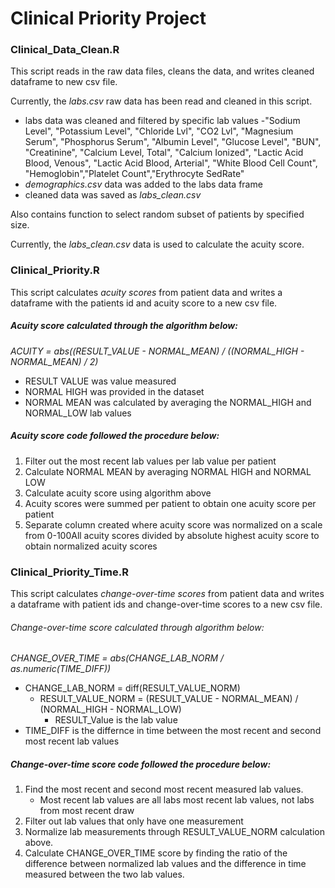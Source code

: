 # Clinical Priority Project

### Clinical_Data_Clean.R
This script reads in the raw data files, cleans the data, and writes cleaned 
dataframe to new csv file.

Currently, the _labs.csv_ raw data has been read and cleaned in this script.
  - labs data was cleaned and filtered by specific lab values
        -"Sodium Level", "Potassium Level", "Chloride Lvl", "CO2 Lvl",
        "Magnesium Serum", "Phosphorus Serum", "Albumin Level", "Glucose Level",
        "BUN", "Creatinine", "Calcium Level, Total", "Calcium Ionized",
        "Lactic Acid Blood, Venous", "Lactic Acid Blood, Arterial",
        "White Blood Cell Count", "Hemoglobin","Platelet Count","Erythrocyte SedRate"
  - _demographics.csv_ data was added to the labs data frame
  - cleaned data was saved as _labs_clean.csv_
  
Also contains function to select random subset of patients by specified size.

Currently, the _labs_clean.csv_ data is used to calculate the acuity score.

### Clinical_Priority.R
This script calculates _acuity scores_ from patient data and writes a dataframe
with the patients id and acuity score to a new csv file.

##### Acuity score calculated through the algorithm below: 

_ACUITY = abs((RESULT_VALUE - NORMAL_MEAN) / ((NORMAL_HIGH - NORMAL_MEAN) / 2)_

  - RESULT VALUE was value measured
  - NORMAL HIGH was provided in the dataset
  - NORMAL MEAN was calculated by averaging the NORMAL_HIGH and NORMAL_LOW lab values
  
##### Acuity score code followed the procedure below:
  1. Filter out the most recent lab values per lab value per patient
  2. Calculate NORMAL MEAN by averaging NORMAL HIGH and NORMAL LOW
  3. Calculate acuity score using algorithm above
  4. Acuity scores were summed per patient to obtain one acuity score per patient
  4. Separate column created where acuity score was normalized on a scale from 0-100All acuity scores divided by absolute highest acuity score to obtain normalized acuity scores

### Clinical_Priority_Time.R
This script calculates _change-over-time scores_ from patient data and writes a dataframe with patient ids and change-over-time scores to a new csv file.

###### Change-over-time score calculated through algorithm below:
_CHANGE_OVER_TIME = abs(CHANGE_LAB_NORM / as.numeric(TIME_DIFF))_

  - CHANGE_LAB_NORM = diff(RESULT_VALUE_NORM)
    - RESULT_VALUE_NORM = (RESULT_VALUE - NORMAL_MEAN) / (NORMAL_HIGH - NORMAL_LOW)
        - RESULT_Value is the lab value
  - TIME_DIFF is the differnce in time between the most recent and second most recent lab values

##### Change-over-time score code followed the procedure below:
  1. Find the most recent and second most recent measured lab values.
      - Most recent lab values are all labs most recent lab values, not labs from most recent draw
  2. Filter out lab values that only have one measurement
  3. Normalize lab measurements through RESULT_VALUE_NORM calculation above.
  4. Calculate CHANGE_OVER_TIME score by finding the ratio of the difference between normalized lab values and the difference in time measured between the two lab values.
